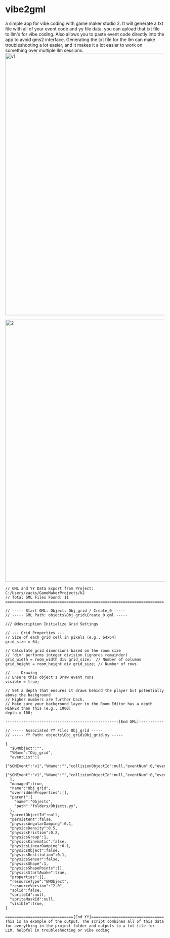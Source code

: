 # vibe2gml
a simple app for vibe coding with game maker studio 2. It will generate a txt file with all of your event code and yy file data. you can upload that txt file to llm's for vibe coding. Also allows you to paste event code directly into the app to avoid gms2 interface. Generating the txt file for the llm can make troubleshooting a lot easier, and it makes it a lot easier to work on something over multiple llm sessions.
<img width="827" alt="v1" src="https://github.com/user-attachments/assets/6b0e7d18-411a-45af-b8d6-063b684f18e7" />

<img width="827" alt="2" src="https://github.com/user-attachments/assets/c59ba30a-eac4-4fe9-ad2b-967e1c9fe010" />

```[Export Example]
// GML and YY Data Export from Project: C:/Users/zacks/GameMakerProjects/k2
// Total GML Files Found: 11
======================================================================

// ----- Start GML: Object: Obj_grid / Create_0 -----
// ----- GML Path: objects\Obj_grid\Create_0.gml -----

/// @description Initialize Grid Settings

// --- Grid Properties ---
// Size of each grid cell in pixels (e.g., 64x64)
grid_size = 64;

// Calculate grid dimensions based on the room size
// 'div' performs integer division (ignores remainder)
grid_width = room_width div grid_size;  // Number of columns
grid_height = room_height div grid_size; // Number of rows

// --- Drawing ---
// Ensure this object's Draw event runs
visible = true;

// Set a depth that ensures it draws behind the player but potentially above the background
// Higher numbers are further back.
// Make sure your background layer in the Room Editor has a depth HIGHER than this (e.g., 1000)
depth = 100;

--------------------------------------------------[End GML]-----------

// ----- Associated YY File: Obj_grid -----
// ----- YY Path: objects\Obj_grid\Obj_grid.yy -----

{
  "$GMObject":"",
  "%Name":"Obj_grid",
  "eventList":[
    {"$GMEvent":"v1","%Name":"","collisionObjectId":null,"eventNum":0,"eventType":0,"isDnD":false,"name":"","resourceType":"GMEvent","resourceVersion":"2.0",},
    {"$GMEvent":"v1","%Name":"","collisionObjectId":null,"eventNum":0,"eventType":8,"isDnD":false,"name":"","resourceType":"GMEvent","resourceVersion":"2.0",},
  ],
  "managed":true,
  "name":"Obj_grid",
  "overriddenProperties":[],
  "parent":{
    "name":"Objects",
    "path":"folders/Objects.yy",
  },
  "parentObjectId":null,
  "persistent":false,
  "physicsAngularDamping":0.1,
  "physicsDensity":0.5,
  "physicsFriction":0.2,
  "physicsGroup":1,
  "physicsKinematic":false,
  "physicsLinearDamping":0.1,
  "physicsObject":false,
  "physicsRestitution":0.1,
  "physicsSensor":false,
  "physicsShape":1,
  "physicsShapePoints":[],
  "physicsStartAwake":true,
  "properties":[],
  "resourceType":"GMObject",
  "resourceVersion":"2.0",
  "solid":false,
  "spriteId":null,
  "spriteMaskId":null,
  "visible":true,
}

==============================[End YY]================================
This is an example of the output. The script combines all of this data for everything in the project folder and outputs to a txt file for LLM. helpful in troubleshooting or vibe coding

